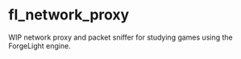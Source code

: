 # fl_network_proxy
WIP network proxy and packet sniffer for studying games using the ForgeLight engine.
